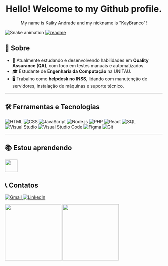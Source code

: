 <h1 align="center"> Hello! Welcome to my Github profile.</h1>

<p align="center">
  My name is Kaiky Andrade and my nickname is "KayBranco"!
</p>

  ![Snake animation](https://github.com/KayBranco/KayBranco/blob/output/github-contribution-grid-snake.svg)
  [![readme](https://github-readme-stats.vercel.app/api/pin/?username=KayBranco&repo=KayBranco&theme=react)](https://github.com/KayBranco/KayBranco)

## 📌 Sobre

- 🎯 Atualmente estudando e desenvolvendo habilidades em **Quality Assurance (QA)**, com foco em testes manuais e automatizados.
- 🎓 Estudante de **Engenharia da Computação** na UNITAU.
- 🖥️ Trabalho como **helpdesk no INSS**, lidando com manutenção de servidores, instalação de máquinas e suporte técnico.

---

## 🛠️ Ferramentas e Tecnologias

![HTML](https://img.shields.io/badge/HTML-orange?style=for-the-badge&logo=html5&logoColor=white)
![CSS](https://img.shields.io/badge/CSS-blue?style=for-the-badge&logo=css3&logoColor=white)
![JavaScript](https://img.shields.io/badge/JavaScript-yellow?style=for-the-badge&logo=javascript&logoColor=black)
![Node.js](https://img.shields.io/badge/Node.js-green?style=for-the-badge&logo=node.js&logoColor=white)
![PHP](https://img.shields.io/badge/PHP-777BB4?style=for-the-badge&logo=php&logoColor=white)
![React](https://img.shields.io/badge/React-20232A?style=for-the-badge&logo=react&logoColor=61DAFB)
![SQL](https://img.shields.io/badge/SQL-CC2927?style=for-the-badge&logo=MicrosoftSQLServer&logoColor=white)
![Visual Studio](https://img.shields.io/badge/Visual%20Studio-5C2D91?style=for-the-badge&logo=visual%20studio&logoColor=white)
![Visual Studio Code](https://img.shields.io/badge/VS%20Code-0078D4?style=for-the-badge&logo=visualstudiocode&logoColor=white)
![Figma](https://img.shields.io/badge/Figma-F24E1E?style=for-the-badge&logo=figma&logoColor=white)
![Git](https://img.shields.io/badge/Git-F05032?style=for-the-badge&logo=git&logoColor=white)

---

## 📚 Estou aprendendo

<img loading="lazy" src="https://cdn.jsdelivr.net/gh/devicons/devicon/icons/java/java-original.svg" width="40" height="40"/>

## 📞 Contatos  

<p align="counter">
  <a href="mailto:kaikylucas65@gmail.com">
    <img src="https://img.shields.io/badge/Gmail-D14836?style=for-the-badge&logo=gmail&logoColor=white" alt="Gmail">
  </a>
  <a href="https://www.linkedin.com/in/kaiky-lucas-471793227/">
    <img src="https://img.shields.io/badge/LinkedIn-0077B5?style=for-the-badge&logo=linkedin&logoColor=white" alt="LinkedIn">
  </a>
</p>

<div>
<a href="https://github.com/KayBranco">
<img loading="lazy" height="180em" src="https://github-readme-stats.vercel.app/api/top-langs/?username=KayBranco&layout=compact&langs_count=7&theme=dracula"/>
<img loading="lazy" height="180em" src="https://github-readme-stats.vercel.app/api?username=KayBranco&show_icons=true&theme=dracula&include_all_commits=true&count_private=true"/>
</div>
